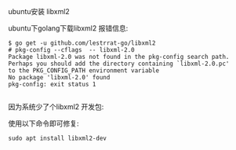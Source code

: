 ubuntu安装 libxml2

ubuntu下golang下载libxml2 报错信息:

```
$ go get -u github.com/lestrrat-go/libxml2                    
# pkg-config --cflags  -- libxml-2.0
Package libxml-2.0 was not found in the pkg-config search path.
Perhaps you should add the directory containing `libxml-2.0.pc'
to the PKG_CONFIG_PATH environment variable
No package 'libxml-2.0' found
pkg-config: exit status 1


```

因为系统少了个libxml2 开发包:

使用以下命令即可修复:

```
sudo apt install libxml2-dev
```

